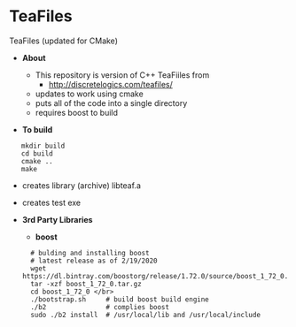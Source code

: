 # TeaFiles
TeaFiles (updated for CMake)

* __About__
  * This repository is version of C++ TeaFiiles from </br>
    * http://discretelogics.com/teafiles/ </br>
  * updates to work using cmake </br>
  * puts all of the code into a single directory </br>
  * requires boost to build

* __To build__ </br>
```
   mkdir build
   cd build
   cmake ..
   make
```

* creates library (archive) libteaf.a
* creates test exe

* __3rd Party Libraries__

  * __boost__ </br>
  ```
    # bulding and installing boost
    # latest release as of 2/19/2020
    wget https://dl.bintray.com/boostorg/release/1.72.0/source/boost_1_72_0.tar.gz
    tar -xzf boost_1_72_0.tar.gz
    cd boost_1_72_0 </br>
    ./bootstrap.sh     # build boost build engine
    ./b2               # complies boost 
    sudo ./b2 install  # /usr/local/lib and /usr/local/include
   ```


